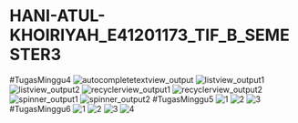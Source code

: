 # HANI-ATUL-KHOIRIYAH_E41201173_TIF_B_SEMESTER3
#TugasMinggu4
![autocompletetextview_output](https://user-images.githubusercontent.com/80372573/136068632-5b283aca-f49e-40c8-9fee-01ee7b77ce99.PNG)
![listview_output1](https://user-images.githubusercontent.com/80372573/136068657-a494e9df-04d5-4347-a89f-72bfcc95b7c0.png)
![listview_output2](https://user-images.githubusercontent.com/80372573/136068696-f9448ec6-51f3-4af9-a885-ff6175d15323.png)
![recyclerview_output1](https://user-images.githubusercontent.com/80372573/136068721-4eb5bd24-4fd9-4aa4-8287-80bf193bf408.PNG)
![recyclerview_output2](https://user-images.githubusercontent.com/80372573/136068751-a9588aff-17b0-4741-8275-fdf0251a7a14.PNG)
![spinner_output1](https://user-images.githubusercontent.com/80372573/136068781-d83b5160-d329-45fe-9697-30bc15d5a787.png)
![spinner_output2](https://user-images.githubusercontent.com/80372573/136068803-2a7c29df-8da6-4261-863a-509dd9416dbd.PNG)
#TugasMinggu5
![1](https://user-images.githubusercontent.com/80372573/136965778-2ad1998b-d4bf-4230-a78d-3f390e81604f.PNG)
![2](https://user-images.githubusercontent.com/80372573/136965805-6b053248-34dd-47fd-91a2-21f171c8bed9.PNG)
![3](https://user-images.githubusercontent.com/80372573/136965827-456e9282-e9c7-49d3-b59c-2c302fc4dcab.png)
#TugasMinggu6
![1](https://user-images.githubusercontent.com/80372573/137170366-9367d458-a86c-4c4b-a660-541a7ed9a17a.PNG)
![2](https://user-images.githubusercontent.com/80372573/137170665-98ce2daf-538f-40d7-a3af-820be2f7faee.PNG)
![3](https://user-images.githubusercontent.com/80372573/137170699-1dd1a15d-31e6-4b5b-8728-390c0e0cc6df.PNG)
![4](https://user-images.githubusercontent.com/80372573/137170724-ded42fc7-193f-4c84-8cb6-47fd569d70ad.PNG)





